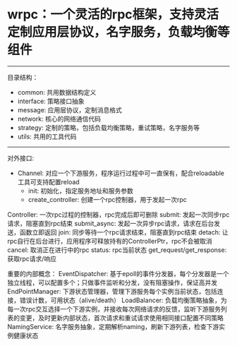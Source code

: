 # wrpc：一个灵活的rpc框架，支持灵活定制应用层协议，名字服务，负载均衡等组件

---
目录结构：
+ common: 共用数据结构定义
+ interface: 策略接口抽象
+ message: 应用层协议，定制消息格式
+ network: 核心的网络通信代码
+ strategy: 定制的策略，包括负载均衡策略，重试策略，名字服务等
+ utils: 共用的工具代码
---
对外接口:
+ Channel: 对应一个下游服务，程序运行过程中可一直保有，配合reloadable工具可支持配置reload
    + init: 初始化，指定服务地址和服务参数
    + create_controller: 创建一个rpc控制器，用于发起一次rpc

Controller: 一次rpc过程的控制器，rpc完成后即可删除
    submit: 发起一次同步rpc请求，阻塞直到rpc结束
    submit_async: 发起一次异步rpc请求，请求在后台发送，函数立即返回
    join: 同步等待一个rpc请求结束，阻塞直到rpc结束
    detach: 让rpc自行在后台进行，应用程序可释放持有的ControllerPtr，rpc不会被取消
    cancel: 取消正在进行中的rpc
    status: rpc当前状态
    get_request/get_response: 获取rpc请求/响应
    
重要的内部概念：
EventDispatcher: 基于epoll的事件分发器，每个分发器是一个独立线程，可以配置多个；只做事件监听和分发，没有阻塞操作，保证高并发
EndPointManager: 下游状态管理器，管理下游服务每个实例当前状态，包括连接，错误计数，可用状态（alive/death）
LoadBalancer: 负载均衡策略抽象，为每一次rpc交互选择一个下游实例，并接收每次网络请求的反馈，监听下游服务列表的变更，及时更新内部状态，首次请求和重试请求使用相同接口配置不同策略
NamingService: 名字服务抽象，定期解析naming，刷新下游列表，检查下游实例健康状态
